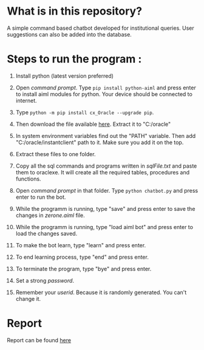 # What is in this repository?

A simple command based chatbot developed for institutional queries. User suggestions can also be added into the database.

# Steps to run the program :

1. Install python (latest version preferred)

2. Open _command prompt_. Type ```pip install python-aiml``` and press enter to install aiml modules for python. Your device should be connected to internet.

3. Type ```python -m pip install cx_Oracle --upgrade pip```.

4. Then download the file available [here]("https://download.oracle.com/otn_software/nt/instantclient/19600/instantclient-basic-windows.x64-19.6.0.0.0dbru.zip"). Extract it to "C:/oracle"

5. In system environment variables find out the "PATH" variable. Then add "C:/oracle/instantclient" path to it. Make sure you add it on the top.

6. Extract these files to one folder.

7. Copy all the sql commands and programs written in _sqlFile.txt_ and paste them to oraclexe. It will create all the required tables, procedures and functions.

8. Open _command prompt_ in that folder. Type ```python chatbot.py``` and press enter to run the bot.

9. While the programm is running, type "save" and press enter to save the changes in _zerone.aiml_ file.

10. While the programm is running, type "load aiml bot" and press enter to load the changes saved.

11. To make the bot learn, type "learn" and press enter.

12. To end learning process, type "end" and press enter.

13. To terminate the program, type "bye" and press enter.

14. Set a strong _password_.

15. Remember your _userid_. Because it is randomly generated. You can't change it.

# Report
Report can be found [here](./chatbotreport.pdf)
